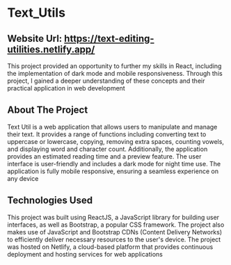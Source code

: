 # Text_Utils

## Website Url: https://text-editing-utilities.netlify.app/

This project provided an opportunity to further my skills in React, including the implementation of dark mode and mobile responsiveness. Through this project, I gained a deeper understanding of these concepts and their practical application in web development

## About The Project 

Text Util is a web application that allows users to manipulate and manage their text. It provides a range of functions including converting text to uppercase or lowercase, copying, removing extra spaces, counting vowels, and displaying word and character count. Additionally, the application provides an estimated reading time and a preview feature. The user interface is user-friendly and includes a dark mode for night time use. The application is fully mobile responsive, ensuring a seamless experience on any device

## Technologies Used

This project was built using ReactJS, a JavaScript library for building user interfaces, as well as Bootstrap, a popular CSS framework. The project also makes use of JavaScript and Bootstrap CDNs (Content Delivery Networks) to efficiently deliver necessary resources to the user's device. The project was hosted on Netlify, a cloud-based platform that provides continuous deployment and hosting services for web applications

